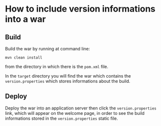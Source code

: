 # How to include version informations into a war

## Build

Build the war by running at command line:

    mvn clean install

from the directory in which there is the `pom.xml` file.

In the `target` directory you will find the war which contains
the `version.properties` which stores informations about the build.

## Deploy

Deploy the war into an application server then click the `version.properties`
link, which will appear on the welcome page, in order to see the build
informations stored in the `version.properties` static file.
